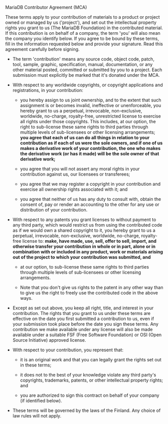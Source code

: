 MariaDB Contributor Agreement (MCA)

These terms apply to your contribution of materials to a product or project owned or managed by us ('project'), and set out the intellectual property rights you grant to us (The MariaDB Foundation) in the contributed material. If this contribution is on behalf of a company, the term 'you' will also mean the company you identify below. If you agree to be bound by these terms, fill in the information requested below and provide your signature. Read this agreement carefully before signing.

- The term 'contribution' means any source code, object code, patch, tool, sample, graphic, specification, manual, documentation, or any other material posted, committed or submitted by you to a project. Each submission must explicitly be marked that it's donated under the MCA.

- With respect to any worldwide copyrights, or copyright applications and registrations, in your contribution:

  - you hereby assign to us joint ownership, and to the extent that such assignment is or becomes invalid, ineffective or unenforceable, you hereby grant to us a perpetual, irrevocable, non-exclusive, worldwide, no-charge, royalty-free, unrestricted license to exercise all rights under those copyrights. This includes, at our option, the right to sub-license these same rights to third parties through multiple levels of sub-licensees or other licensing arrangements; **you agree that each of us can do all things in relation to your contribution as if each of us were the sole owners, and if one of us makes a derivative work of your contribution, the one who makes the derivative work (or has it made) will be the sole owner of that derivative work;**

  - you agree that you will not assert any moral rights in your contribution against us, our licensees or transferees;

  - you agree that we may register a copyright in your contribution and exercise all ownership rights associated with it; and

  - you agree that neither of us has any duty to consult with, obtain the consent of, pay or render an accounting to the other for any use or distribution of your contribution.

- With respect to any patents you grant licenses to without payment to any third party, which would restrict us from using the contributed code as if we would own a shared copyright to it, you hereby grant to us a perpetual, irrevocable, non-exclusive, worldwide, no-charge, royalty-free license to: **make, have made, use, sell, offer to sell, import, and otherwise transfer your contribution in whole or in part, alone or in combination with or included in any product, work or materials arising out of the project to which your contribution was submitted, and**

  - at our option, to sub-license these same rights to third parties through multiple levels of sub-licensees or other licensing arrangements.

  - Note that you don't give us rights to the patent in any other way than to give us the right to freely use the contributed code in the above ways.

- Except as set out above, you keep all right, title, and interest in your contribution. The rights that you grant to us under these terms are effective on the date you first submitted a contribution to us, even if your submission took place before the date you sign these terms. Any contribution we make available under any license will also be made available under a suitable FSF (Free Software Foundation) or OSI (Open Source Initiative) approved license.

- With respect to your contribution, you represent that:

  - it is an original work and that you can legally grant the rights set out in these terms;

  - it does not to the best of your knowledge violate any third party's copyrights, trademarks, patents, or other intellectual property rights; and

  - you are authorized to sign this contract on behalf of your company (if identified below).

- These terms will be governed by the laws of the Finland. Any choice of law rules will not apply.
